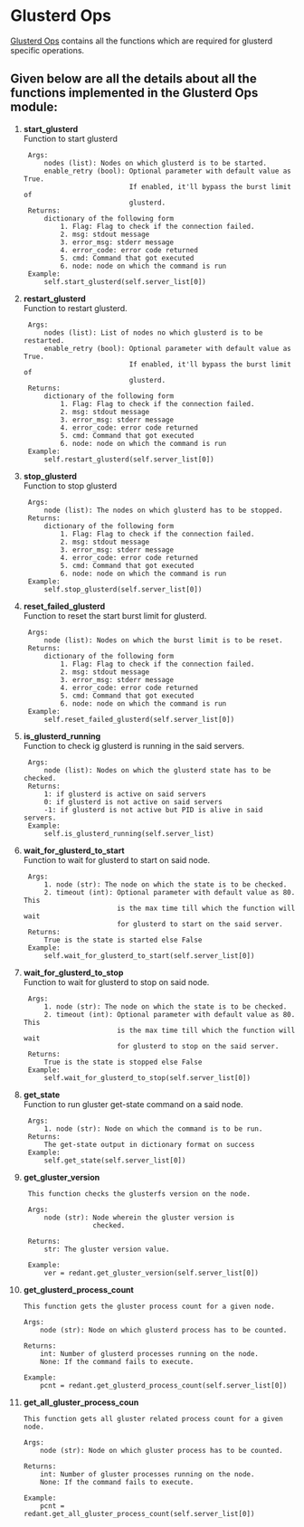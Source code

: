 # Glusterd Ops

[Glusterd Ops](../../../common/ops/gluster_ops/gluster_ops.py) contains all the functions which are required for glusterd specific operations.

## Given below are all the details about all the functions implemented in the Glusterd Ops module:

1) **start_glusterd**<br>
        Function to start glusterd

        Args:
            nodes (list): Nodes on which glusterd is to be started.
            enable_retry (bool): Optional parameter with default value as True.
                                 If enabled, it'll bypass the burst limit of
                                 glusterd.
        Returns:
            dictionary of the following form
            	1. Flag: Flag to check if the connection failed.
				2. msg: stdout message
				3. error_msg: stderr message
				4. error_code: error code returned
				5. cmd: Command that got executed
				6. node: node on which the command is run
        Example:
            self.start_glusterd(self.server_list[0])

2) **restart_glusterd**<br>
		Function to restart glusterd.

        Args:
            nodes (list): List of nodes no which glusterd is to be restarted.
            enable_retry (bool): Optional parameter with default value as True.
                                 If enabled, it'll bypass the burst limit of
                                 glusterd.
        Returns:
            dictionary of the following form
            	1. Flag: Flag to check if the connection failed.
				2. msg: stdout message
				3. error_msg: stderr message
				4. error_code: error code returned
				5. cmd: Command that got executed
				6. node: node on which the command is run
        Example:
            self.restart_glusterd(self.server_list[0])

3) **stop_glusterd**<br>
        Function to stop glusterd

        Args:
            node (list): The nodes on which glusterd has to be stopped.
        Returns:
            dictionary of the following form
            	1. Flag: Flag to check if the connection failed.
				2. msg: stdout message
				3. error_msg: stderr message
				4. error_code: error code returned
				5. cmd: Command that got executed
				6. node: node on which the command is run
        Example:
            self.stop_glusterd(self.server_list[0])

4) **reset_failed_glusterd**<br>
        Function to reset the start burst limit for glusterd.

        Args:
            node (list): Nodes on which the burst limit is to be reset.
        Returns:
            dictionary of the following form
            	1. Flag: Flag to check if the connection failed.
				2. msg: stdout message
				3. error_msg: stderr message
				4. error_code: error code returned
				5. cmd: Command that got executed
				6. node: node on which the command is run
        Example:
            self.reset_failed_glusterd(self.server_list[0])

5) **is_glusterd_running**<br>
        Function to check ig glusterd is running in the said servers.

        Args:
            node (list): Nodes on which the glusterd state has to be checked.
        Returns:
			1: if glusterd is active on said servers
			0: if glusterd is not active on said servers
			-1: if glusterd is not active but PID is alive in said servers.
		Example:
			self.is_glusterd_running(self.server_list)

6) **wait_for_glusterd_to_start**<br>
		Function to wait for glusterd to start on said node.

		Args:
			1. node (str): The node on which the state is to be checked.
			2. timeout (int): Optional parameter with default value as 80. This
                              is the max time till which the function will wait
                              for glusterd to start on the said server.
		Returns:
			True is the state is started else False
		Example:
			self.wait_for_glusterd_to_start(self.server_list[0])

7) **wait_for_glusterd_to_stop**<br>
		Function to wait for glusterd to stop on said node.

		Args:
			1. node (str): The node on which the state is to be checked.
			2. timeout (int): Optional parameter with default value as 80. This
                              is the max time till which the function will wait
                              for glusterd to stop on the said server.
		Returns:
			True is the state is stopped else False
		Example:
			self.wait_for_glusterd_to_stop(self.server_list[0])

8) **get_state**<br>
		Function to run gluster get-state command on a said node.

		Args:
			1. node (str): Node on which the command is to be run.
		Returns:
			The get-state output in dictionary format on success
		Example:
			self.get_state(self.server_list[0])

9) **get_gluster_version**<br>

		This function checks the glusterfs version on the node.

        Args:
            node (str): Node wherein the gluster version is
                        checked.

        Returns:
            str: The gluster version value.

		Example:
			ver = redant.get_gluster_version(self.server_list[0])

	
10) **get_glusterd_process_count**<br>

		This function gets the gluster process count for a given node.

        Args:
            node (str): Node on which glusterd process has to be counted.

        Returns:
            int: Number of glusterd processes running on the node.
            None: If the command fails to execute.

		Example:
			pcnt = redant.get_glusterd_process_count(self.server_list[0])


11) **get_all_gluster_process_coun**<br>

		This function gets all gluster related process count for a given node.

        Args:
            node (str): Node on which gluster process has to be counted.

        Returns:
            int: Number of gluster processes running on the node.
            None: If the command fails to execute.

		Example:
			pcnt = redant.get_all_gluster_process_count(self.server_list[0])